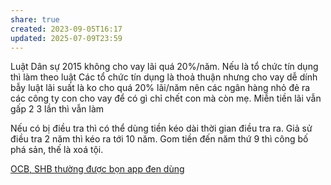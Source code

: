 ```yaml
---
share: true
created: 2023-09-05T16:17
updated: 2025-07-09T23:59
---
```


Luật Dân sự 2015 không cho vay lãi quá 20%/năm. Nếu là tổ chức tín dụng thì làm theo luật Các tổ chức tín dụng là thoả thuận 
nhưng cho vay dễ dính bẫy luật lãi suất là ko cho quá 20% lãi/năm nên các ngân hàng nhỏ đẻ ra các công ty con cho vay để có gì chỉ chết con mà còn mẹ. Miễn tiền lãi vẫn gấp 2 3 lần thì vẫn làm

Nếu có bị điều tra thì có thể dùng tiền kéo dài thời gian điều tra ra. Giả sử điều tra 2 năm thì kéo ra tới 10 năm. Gom tiền đến năm thứ 9 thì công bố phá sản, thế là xoá tội.

[OCB, SHB thường được bọn app đen dùng](../Ng%C3%A2n%20h%C3%A0ng/OCB,%20SHB%20th%C6%B0%E1%BB%9Dng%20%C4%91%C6%B0%E1%BB%A3c%20b%E1%BB%8Dn%20app%20%C4%91en%20d%C3%B9ng.md)
